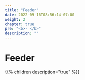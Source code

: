 ```yaml
---
title: "Feeder"
date: 2022-09-16T08:56:14-07:00
weight: 2
chapter: true
pre: "<b>- </b>"
description: ""
---
```


# Feeder

{{% children description="true" %}}